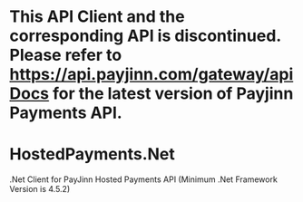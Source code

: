 # This API Client and the corresponding API is discontinued. Please refer to https://api.payjinn.com/gateway/apiDocs for the latest version of Payjinn Payments API.

# HostedPayments.Net

.Net Client for PayJinn Hosted Payments API 
(Minimum .Net Framework Version is 4.5.2)
